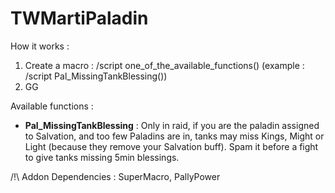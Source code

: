# TWMartiPaladin

How it works : 
1) Create a macro : /script one_of_the_available_functions() (example : /script Pal_MissingTankBlessing())
2) GG

Available functions :

- **Pal_MissingTankBlessing** :
Only in raid, if you are the paladin assigned to Salvation, and too few Paladins are in, tanks may miss Kings, Might or Light (because they remove your Salvation buff).
Spam it before a fight to give tanks missing 5min blessings.


/!\ Addon Dependencies : SuperMacro, PallyPower